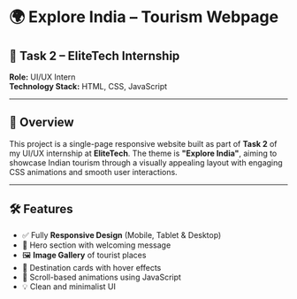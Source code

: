 # 🌍 Explore India – Tourism Webpage

## 📌 Task 2 – EliteTech Internship  
**Role:** UI/UX Intern  
**Technology Stack:** HTML, CSS, JavaScript  

---

## 📖 Overview

This project is a single-page responsive website built as part of **Task 2** of my UI/UX internship at **EliteTech**. The theme is **"Explore India"**, aiming to showcase Indian tourism through a visually appealing layout with engaging CSS animations and smooth user interactions.

---

## 🛠️ Features

- ✅ Fully **Responsive Design** (Mobile, Tablet & Desktop)
- 🧭 Hero section with welcoming message
- 🖼️ **Image Gallery** of tourist places
- 🎨 Destination cards with hover effects
- 💫 Scroll-based animations using JavaScript
- 💡 Clean and minimalist UI


